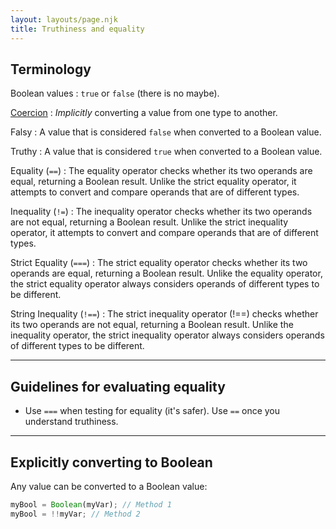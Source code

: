 ```yaml
---
layout: layouts/page.njk
title: Truthiness and equality
---
```


## Terminology
Boolean values
: `true` or `false` (there is no maybe).

[Coercion](https://developer.mozilla.org/en-US/docs/Glossary/Type_coercion)
: _Implicitly_ converting a value from one type to another.

Falsy
: A value that is considered `false` when converted to a Boolean value.

Truthy
: A value that is considered `true` when converted to a Boolean value.

Equality (`==`)
: The equality operator checks whether its two operands are equal, returning a Boolean result. Unlike the strict equality operator, it attempts to convert and compare operands that are of different types. 

Inequality (`!=`)
: The inequality operator checks whether its two operands are not equal, returning a Boolean result. Unlike the strict inequality operator, it attempts to convert and compare operands that are of different types. 

Strict Equality (`===`)
: The strict equality operator checks whether its two operands are equal, returning a Boolean result. Unlike the equality operator, the strict equality operator always considers operands of different types to be different. 

String Inequality (`!==`)
: The strict inequality operator (!==) checks whether its two operands are not equal, returning a Boolean result. Unlike the inequality operator, the strict inequality operator always considers operands of different types to be different. 

---

## Guidelines for evaluating equality
- Use `===` when testing for equality (it's safer). Use `==` once you understand truthiness.

---

## Explicitly converting to Boolean
Any value can be converted to a Boolean value:

```js
myBool = Boolean(myVar); // Method 1
myBool = !!myVar; // Method 2
```

##